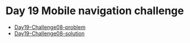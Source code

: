 # Day 19 Mobile navigation challenge

- [Day19-Challenge08-problem](./Challenge08/problem/)
- [Day19-Challenge08-solution](./Challenge08/solution/)
